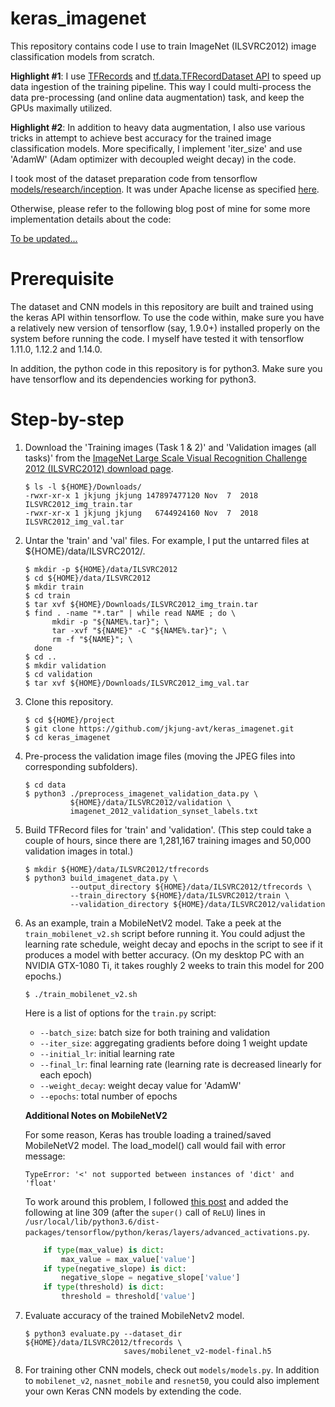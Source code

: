 keras_imagenet
==============

This repository contains code I use to train ImageNet (ILSVRC2012) image classification models from scratch.

**Highlight #1**: I use [TFRecords](https://www.tensorflow.org/tutorials/load_data/tf_records) and [tf.data.TFRecordDataset API](https://www.tensorflow.org/api_docs/python/tf/data/TFRecordDataset) to speed up data ingestion of the training pipeline.  This way I could multi-process the data pre-processing (and online data augmentation) task, and keep the GPUs maximally utilized.

**Highlight #2**: In addition to heavy data augmentation, I also use various tricks in attempt to achieve best accuracy for the trained image classification models.  More specifically, I implement 'iter_size' and use 'AdamW' (Adam optimizer with decoupled weight decay) in the code.

I took most of the dataset preparation code from tensorflow [models/research/inception](https://github.com/tensorflow/models/tree/master/research/inception).  It was under Apache license as specified [here](https://github.com/tensorflow/models/blob/master/LICENSE).

Otherwise, please refer to the following blog post of mine for some more  implementation details about the code:

[To be updated...](https://jkjung-avt.github.io/)

# Prerequisite

The dataset and CNN models in this repository are built and trained using the keras API within tensorflow.  To use the code within, make sure you have a relatively new version of tensorflow (say, 1.9.0+) installed properly on the system before running the code.  I myself have tested it with tensorflow 1.11.0, 1.12.2 and 1.14.0.

In addition, the python code in this repository is for python3.  Make sure you have tensorflow and its dependencies working for python3.

# Step-by-step

1. Download the 'Training images (Task 1 & 2)' and 'Validation images (all tasks)' from the [ImageNet Large Scale Visual Recognition Challenge 2012 (ILSVRC2012) download page](http://www.image-net.org/challenges/LSVRC/2012/nonpub-downloads).

   ```shell
   $ ls -l ${HOME}/Downloads/
   -rwxr-xr-x 1 jkjung jkjung 147897477120 Nov  7  2018 ILSVRC2012_img_train.tar
   -rwxr-xr-x 1 jkjung jkjung   6744924160 Nov  7  2018 ILSVRC2012_img_val.tar
   ```

2. Untar the 'train' and 'val' files.  For example, I put the untarred files at ${HOME}/data/ILSVRC2012/.

   ```shell
   $ mkdir -p ${HOME}/data/ILSVRC2012
   $ cd ${HOME}/data/ILSVRC2012
   $ mkdir train
   $ cd train
   $ tar xvf ${HOME}/Downloads/ILSVRC2012_img_train.tar
   $ find . -name "*.tar" | while read NAME ; do \
         mkdir -p "${NAME%.tar}"; \
         tar -xvf "${NAME}" -C "${NAME%.tar}"; \
         rm -f "${NAME}"; \
     done
   $ cd ..
   $ mkdir validation
   $ cd validation
   $ tar xvf ${HOME}/Downloads/ILSVRC2012_img_val.tar
   ```

3. Clone this repository.

   ```shell
   $ cd ${HOME}/project
   $ git clone https://github.com/jkjung-avt/keras_imagenet.git
   $ cd keras_imagenet
   ```

4. Pre-process the validation image files (moving the JPEG files into corresponding subfolders).

   ```shell
   $ cd data
   $ python3 ./preprocess_imagenet_validation_data.py \
             ${HOME}/data/ILSVRC2012/validation \
             imagenet_2012_validation_synset_labels.txt
   ```

5. Build TFRecord files for 'train' and 'validation'.  (This step could take a couple of hours, since there are 1,281,167 training images and 50,000 validation images in total.)

   ```shell
   $ mkdir ${HOME}/data/ILSVRC2012/tfrecords
   $ python3 build_imagenet_data.py \
             --output_directory ${HOME}/data/ILSVRC2012/tfrecords \
             --train_directory ${HOME}/data/ILSVRC2012/train \
             --validation_directory ${HOME}/data/ILSVRC2012/validation
   ```

6. As an example, train a MobileNetV2 model.  Take a peek at the `train_mobilenet_v2.sh` script before running it.  You could adjust the learning rate schedule, weight decay and epochs in the script to see if it produces a model with better accuracy.  (On my desktop PC with an NVIDIA GTX-1080 Ti, it takes roughly 2 weeks to train this model for 200 epochs.)

   ```shell
   $ ./train_mobilenet_v2.sh
   ```

   Here is a list of options for the `train.py` script:

   * `--batch_size`: batch size for both training and validation
   * `--iter_size`: aggregating gradients before doing 1 weight update
   * `--initial_lr`: initial learning rate
   * `--final_lr`: final learning rate (learning rate is decreased linearly for each epoch)
   * `--weight_decay`: weight decay value for 'AdamW'
   * `--epochs`: total number of epochs

   **Additional Notes on MobileNetV2**

   For some reason, Keras has trouble loading a trained/saved MobileNetV2 model.  The load_model() call would fail with error message:
   
      `TypeError: '<' not supported between instances of 'dict' and 'float'`
   
   To work around this problem, I followed [this post](https://github.com/tensorflow/tensorflow/issues/22697#issuecomment-436301471) and added the following at line 309 (after the `super()` call of `ReLU`) lines in `/usr/local/lib/python3.6/dist-packages/tensorflow/python/keras/layers/advanced_activations.py`.
   
      ```python
          if type(max_value) is dict:
              max_value = max_value['value']
          if type(negative_slope) is dict:
              negative_slope = negative_slope['value']
          if type(threshold) is dict:
              threshold = threshold['value']
      ```
   
7. Evaluate accuracy of the trained MobileNetv2 model.

   ```shell
   $ python3 evaluate.py --dataset_dir ${HOME}/data/ILSVRC2012/tfrecords \
                         saves/mobilenet_v2-model-final.h5
   ```

8. For training other CNN models, check out `models/models.py`.  In addition to `mobilenet_v2`, `nasnet_mobile` and `resnet50`, you could also implement your own Keras CNN models by extending the code.
